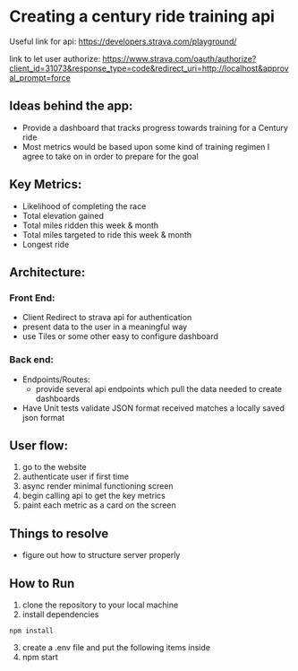 # Creating a century ride training api

Useful link for api: https://developers.strava.com/playground/

link to let user authorize: https://www.strava.com/oauth/authorize?client_id=31073&response_type=code&redirect_uri=http://localhost&approval_prompt=force

## Ideas behind the app:

- Provide a dashboard that tracks progress towards training for a Century ride
- Most metrics would be based upon some kind of training regimen I agree to take on in order to prepare for the goal

## Key Metrics:

- Likelihood of completing the race
- Total elevation gained
- Total miles ridden this week & month
- Total miles targeted to ride this week & month
- Longest ride

## Architecture:

### Front End:

- Client Redirect to strava api for authentication
- present data to the user in a meaningful way
- use Tiles or some other easy to configure dashboard

### Back end:

- Endpoints/Routes:
  - provide several api endpoints which pull the data needed to create dashboards
- Have Unit tests validate JSON format received matches a locally saved json format

## User flow:

1. go to the website
2. authenticate user if first time
3. async render minimal functioning screen
4. begin calling api to get the key metrics
5. paint each metric as a card on the screen

## Things to resolve

- figure out how to structure server properly

## How to Run

1. clone the repository to your local machine
2. install dependencies

```
npm install
```

3. create a .env file and put the following items inside
4. npm start

